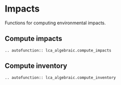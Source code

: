 # Impacts

Functions for computing environmental impacts.

## Compute impacts

```{eval-rst} 
.. autofunction:: lca_algebraic.compute_impacts
```

## Compute inventory

```{eval-rst} 
.. autofunction:: lca_algebraic.compute_inventory
```














